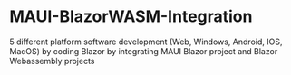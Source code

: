 # MAUI-BlazorWASM-Integration
5 different platform software development (Web, Windows, Android, IOS, MacOS) by coding Blazor by integrating MAUI Blazor project and Blazor Webassembly projects
